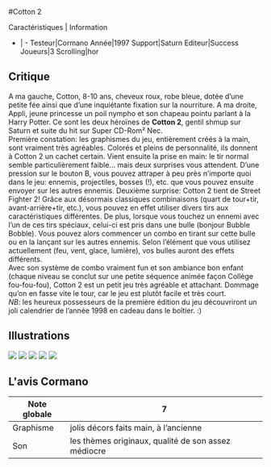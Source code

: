 #Cotton 2

Caractéristiques | Information
- | -
Testeur|Cormano
Année|1997
Support|Saturn
Editeur|Success
Joueurs|3
Scrolling|hor

## Critique
A ma gauche, Cotton, 8-10 ans, cheveux roux, robe bleue, dotée d’une petite fée ainsi que d’une inquiétante fixation sur la nourriture. A ma droite, Appli, jeune princesse un poil nympho et son chapeau pointu parlant à la Harry Potter. Ce sont les deux héroïnes de <b>Cotton 2</b>, gentil shmup sur Saturn et suite du hit sur Super CD-Rom² Nec.<br/>Première constation: les graphismes du jeu, entièrement créés à la main, sont vraiment très agréables. Colorés et pleins de personnalité, ils donnent à Cotton 2 un cachet certain. Vient ensuite la prise en main: le tir normal semble particulièrement faible... mais deux surprises vous attendent. D’une pression sur le bouton B, vous pouvez attraper à peu près n’importe quoi dans le jeu: ennemis, projectiles, bosses (!), etc. que vous pouvez ensuite envoyer sur les autres ennemis. Deuxième surprise: Cotton 2 tient de Street Fighter 2! Grâce aux désormais classiques combinaisons (quart de tour+tir, avant-arrière+tir, etc.), vous pouvez en effet utiliser divers tirs aux caractéristiques différentes. De plus, lorsque vous touchez un ennemi avec l’un de ces tirs spéciaux, celui-ci est pris dans une bulle (bonjour Bubble Bobble). Vous pouvez alors commencer un combo en tirant sur cette bulle ou en la lançant sur les autres ennemis. Selon l’élément que vous utilisez actuellement (feu, vent, glace, lumière), vos bulles auront des effets différents. <br/>Avec son système de combo vraiment fun et son ambiance bon enfant (chaque niveau se conclut sur une petite séquence animée façon Collège fou-fou-fou), Cotton 2 est un petit jeu très agréable et attachant. Dommage qu’on en fasse vite le tour, car le jeu est plutôt facile et très court.<br/><i>NB</i>: les heureux possesseurs de la première édition du jeu découvriront un joli calendrier de l’année 1998 en cadeau dans le boîtier. :)

## Illustrations
![](http://www.shmup.com/images/thumbs/Cotton2_saturn_1.jpg)
![](http://www.shmup.com/images/thumbs/Cotton2_saturn_2.jpg)
![](http://www.shmup.com/images/thumbs/Cotton2_saturn_3.jpg)
![](http://www.shmup.com/images/thumbs/)
![](http://www.shmup.com/images/thumbs/)

## L'avis Cormano
Note globale|7
-|-
Graphisme|jolis décors faits main, à l’ancienne
Son|les thèmes originaux, qualité de son assez médiocre
